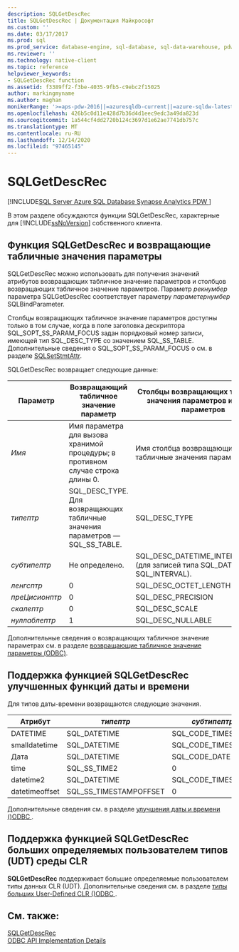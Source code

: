 ```yaml
---
description: SQLGetDescRec
title: SQLGetDescRec | Документация Майкрософт
ms.custom: ''
ms.date: 03/17/2017
ms.prod: sql
ms.prod_service: database-engine, sql-database, sql-data-warehouse, pdw
ms.reviewer: ''
ms.technology: native-client
ms.topic: reference
helpviewer_keywords:
- SQLGetDescRec function
ms.assetid: f3389ff2-f3be-4035-9fb5-c9ebc2f15025
author: markingmyname
ms.author: maghan
monikerRange: '>=aps-pdw-2016||=azuresqldb-current||=azure-sqldw-latest||>=sql-server-2016||>=sql-server-linux-2017||=azuresqldb-mi-current'
ms.openlocfilehash: 426b5c0d11e428d7b36d4d1eec9edc3a49da823d
ms.sourcegitcommit: 1a544cf4dd2720b124c3697d1e62ae7741db757c
ms.translationtype: MT
ms.contentlocale: ru-RU
ms.lasthandoff: 12/14/2020
ms.locfileid: "97465145"
---
```

# <a name="sqlgetdescrec"></a>SQLGetDescRec
[!INCLUDE[SQL Server Azure SQL Database Synapse Analytics PDW ](../../includes/applies-to-version/sql-asdb-asdbmi-asa-pdw.md)]

  В этом разделе обсуждаются функции SQLGetDescRec, характерные для [!INCLUDE[ssNoVersion](../../includes/ssnoversion-md.md)] собственного клиента.  
  
## <a name="sqlgetdescrec-and-table-valued-parameters"></a>Функция SQLGetDescRec и возвращающие табличные значения параметры  
 SQLGetDescRec можно использовать для получения значений атрибутов возвращающих табличное значение параметров и столбцов возвращающих табличное значение параметров. Параметр *рекнумбер* параметра SQLGetDescRec соответствует параметру *параметернумбер* SQLBindParameter.  
  
 Столбцы возвращающих табличное значение параметров доступны только в том случае, когда в поле заголовка дескриптора SQL_SOPT_SS_PARAM_FOCUS задан порядковый номер записи, имеющей тип SQL_DESC_TYPE со значением SQL_SS_TABLE. Дополнительные сведения о SQL_SOPT_SS_PARAM_FOCUS о см. в разделе [SQLSetStmtAttr](../../relational-databases/native-client-odbc-api/sqlsetstmtattr.md).  
  
 SQLGetDescRec возвращает следующие данные:  
  
|Параметр|Возвращающий табличное значение параметр|Столбцы возвращающих табличные значения параметров и других параметров|  
|---------------|-----------------------------|----------------------------------------------------------|  
|*Имя*|Имя параметра для вызова хранимой процедуры; в противном случае строка длины 0.|Имя столбца возвращающих табличные значения параметров.|  
|*типептр*|SQL_DESC_TYPE. Для возвращающих табличные значения параметров — SQL_SS_TABLE.|SQL_DESC_TYPE|  
|*субтипептр*|Не определено.|SQL_DESC_DATETIME_INTERVAL_CODE (для записей типа SQL_DATETIME или SQL_INTERVAL).|  
|*ленгсптр*|0|SQL_DESC_OCTET_LENGTH|  
|*преЦисионптр*|0|SQL_DESC_PRECISION|  
|*скалептр*|0|SQL_DESC_SCALE|  
|*нуллаблептр*|1|SQL_DESC_NULLABLE|  
  
 Дополнительные сведения о возвращающих табличное значение параметрах см. в разделе [возвращающие табличное значение параметры &#40;ODBC&#41;](../../relational-databases/native-client-odbc-table-valued-parameters/table-valued-parameters-odbc.md).  
  
## <a name="sqlgetdescrec-support-for-enhanced-date-and-time-features"></a>Поддержка функцией SQLGetDescRec улучшенных функций даты и времени  
 Для типов даты-времени возвращаются следующие значения.  
  
| Атрибут | *типептр* | *субтипептр* | *ленгсптр* | *преЦисионптр* | *скалептр* |  
| --------- | --------- | ------------ | ----------- | -------------- | ---------- |  
|DATETIME|SQL_DATETIME|SQL_CODE_TIMESTAMP|4|3|3|  
|smalldatetime|SQL_DATETIME|SQL_CODE_TIMESTAMP|8|0|0|  
|Дата|SQL_DATETIME|SQL_CODE_DATE|6|0|0|  
|time|SQL_SS_TIME2|0|10|0..7|0..7|  
|datetime2|SQL_DATETIME|SQL_CODE_TIMESTAMP|16|0..7|0..7|  
|datetimeoffset|SQL_SS_TIMESTAMPOFFSET|0|20|0..7|0..7|  
  
 Дополнительные сведения см. в разделе [улучшения даты и времени &#40;&#41;ODBC ](../../relational-databases/native-client-odbc-date-time/date-and-time-improvements-odbc.md).  
  
## <a name="sqlgetdescrec-support-for-large-clr-udts"></a>Поддержка функцией SQLGetDescRec больших определяемых пользователем типов (UDT) среды CLR  
 **SQLGetDescRec** поддерживает большие определяемые пользователем типы данных CLR (UDT). Дополнительные сведения см. в разделе [типы больших User-Defined CLR &#40;&#41;ODBC ](../../relational-databases/native-client/odbc/large-clr-user-defined-types-odbc.md).  
  
## <a name="see-also"></a>См. также:  
 [SQLGetDescRec](../../odbc/reference/syntax/sqlgetdescrec-function.md)   
 [ODBC API Implementation Details](../../relational-databases/native-client-odbc-api/odbc-api-implementation-details.md)  
  
